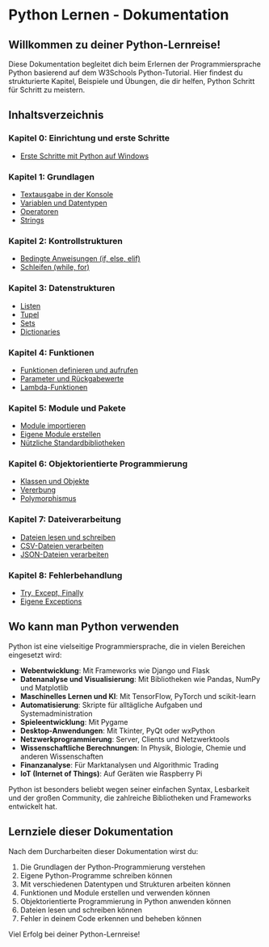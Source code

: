 # Python Lernen - Dokumentation

## Willkommen zu deiner Python-Lernreise!

Diese Dokumentation begleitet dich beim Erlernen der Programmiersprache Python basierend auf dem W3Schools Python-Tutorial. Hier findest du strukturierte Kapitel, Beispiele und Übungen, die dir helfen, Python Schritt für Schritt zu meistern.

## Inhaltsverzeichnis

### Kapitel 0: Einrichtung und erste Schritte
- [Erste Schritte mit Python auf Windows](Erste_Schritte_Win_PC.md)

### Kapitel 1: Grundlagen
- [Textausgabe in der Konsole](/Projekte/1-Textausgabe_InDerKonsole.py)
- [Variablen und Datentypen](/Projekte/Kapitel_1/Variablen_und_Datentypen.md)
- [Operatoren](/Projekte/Kapitel_1/Operatoren.md)
- [Strings](/Projekte/Kapitel_1/Strings.md)

### Kapitel 2: Kontrollstrukturen
- [Bedingte Anweisungen (if, else, elif)](/Projekte/Kapitel_2/Bedingte_Anweisungen.md)
- [Schleifen (while, for)](/Projekte/Kapitel_2/Schleifen.md)

### Kapitel 3: Datenstrukturen
- [Listen](/Projekte/Kapitel_3/Listen.md)
- [Tupel](/Projekte/Kapitel_3/Tupel.md)
- [Sets](/Projekte/Kapitel_3/Sets.md)
- [Dictionaries](/Projekte/Kapitel_3/Dictionaries.md)

### Kapitel 4: Funktionen
- [Funktionen definieren und aufrufen](/Projekte/Kapitel_4/Funktionen.md)
- [Parameter und Rückgabewerte](/Projekte/Kapitel_4/Parameter_und_Rueckgabewerte.md)
- [Lambda-Funktionen](/Projekte/Kapitel_4/Lambda_Funktionen.md)

### Kapitel 5: Module und Pakete
- [Module importieren](/Projekte/Kapitel_5/Module.md)
- [Eigene Module erstellen](/Projekte/Kapitel_5/Eigene_Module.md)
- [Nützliche Standardbibliotheken](/Projekte/Kapitel_5/Standardbibliotheken.md)

### Kapitel 6: Objektorientierte Programmierung
- [Klassen und Objekte](/Projekte/Kapitel_6/Klassen_und_Objekte.md)
- [Vererbung](/Projekte/Kapitel_6/Vererbung.md)
- [Polymorphismus](/Projekte/Kapitel_6/Polymorphismus.md)

### Kapitel 7: Dateiverarbeitung
- [Dateien lesen und schreiben](/Projekte/Kapitel_7/Dateien_lesen_schreiben.md)
- [CSV-Dateien verarbeiten](/Projekte/Kapitel_7/CSV_Dateien.md)
- [JSON-Dateien verarbeiten](/Projekte/Kapitel_7/JSON_Dateien.md)

### Kapitel 8: Fehlerbehandlung
- [Try, Except, Finally](/Projekte/Kapitel_8/Fehlerbehandlung.md)
- [Eigene Exceptions](/Projekte/Kapitel_8/Eigene_Exceptions.md)

## Wo kann man Python verwenden

Python ist eine vielseitige Programmiersprache, die in vielen Bereichen eingesetzt wird:

- **Webentwicklung**: Mit Frameworks wie Django und Flask
- **Datenanalyse und Visualisierung**: Mit Bibliotheken wie Pandas, NumPy und Matplotlib
- **Maschinelles Lernen und KI**: Mit TensorFlow, PyTorch und scikit-learn
- **Automatisierung**: Skripte für alltägliche Aufgaben und Systemadministration
- **Spieleentwicklung**: Mit Pygame
- **Desktop-Anwendungen**: Mit Tkinter, PyQt oder wxPython
- **Netzwerkprogrammierung**: Server, Clients und Netzwerktools
- **Wissenschaftliche Berechnungen**: In Physik, Biologie, Chemie und anderen Wissenschaften
- **Finanzanalyse**: Für Marktanalysen und Algorithmic Trading
- **IoT (Internet of Things)**: Auf Geräten wie Raspberry Pi

Python ist besonders beliebt wegen seiner einfachen Syntax, Lesbarkeit und der großen Community, die zahlreiche Bibliotheken und Frameworks entwickelt hat.

## Lernziele dieser Dokumentation

Nach dem Durcharbeiten dieser Dokumentation wirst du:

1. Die Grundlagen der Python-Programmierung verstehen
2. Eigene Python-Programme schreiben können
3. Mit verschiedenen Datentypen und Strukturen arbeiten können
4. Funktionen und Module erstellen und verwenden können
5. Objektorientierte Programmierung in Python anwenden können
6. Dateien lesen und schreiben können
7. Fehler in deinem Code erkennen und beheben können

Viel Erfolg bei deiner Python-Lernreise!
